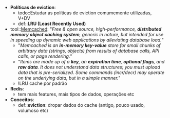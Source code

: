 * **Políticas de eviction**:
	* todo::Estudar as políticas de eviction comumemente utilizadas, V+DV
	* def::**LRU (Least Recently Used)**
* tool::[Memcached](https://memcached.org/): "*Free & open source, high-performance, **distributed memory object caching system**, generic in nature, but intended for use in speeding up dynamic web applications by alleviating database load.*"
	* "*Memcached is an **in-memory key-value** store for small chunks of arbitrary data (strings, objects) from results of database calls, API calls, or page rendering.*"
	* "*Items are made up of a **key**, an **expiration time**, **optional flags**, and **raw data**. It does not understand data structures; you must upload data that is pre-serialized. Some commands (incr/decr) may operate on the underlying data, but in a simple manner.*"
	* !LRU cache por padrão
* **Redis**:
	* tem mais features, mais tipos de dados, operações etc
* **Conceitos**:
	* def::**eviction**: dropar dados do cache (antigo, pouco usado, volumoso etc)